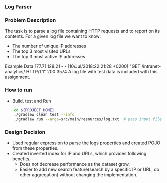 ### Log Parser ###

### Problem Description ###

The task is to parse a log file containing HTTP requests and to report on its contents. For a given log file we want to
know:

- The number of unique IP addresses
- The top 3 most visited URLs
- The top 3 most active IP addresses

Example Data 177.71.128.21 - - [10/Jul/2018:22:21:28 +0200] "GET /intranet-analytics/ HTTP/1.1" 200 3574 A log file with
test data is included with this assignment.

### How to run ###

* Build, test and Run

```bash
    cd ${PROJECT_HOME}
    ./gradlew clean test --info
    ./gradlew run --args=src/main/resources/log.txt  # pass input file as arguments.
``` 

### Design Decision ###

- Used regular expression to parse the logs properties and created POJO from these properties.
- Created inverted index for IP and URLs, which provides following benefits.
    * Does not decrease performance as the dataset grow.
    * Easier to add new search feature(search by a specific IP or URL, do other aggregation) without changing the
      implementation. 
  